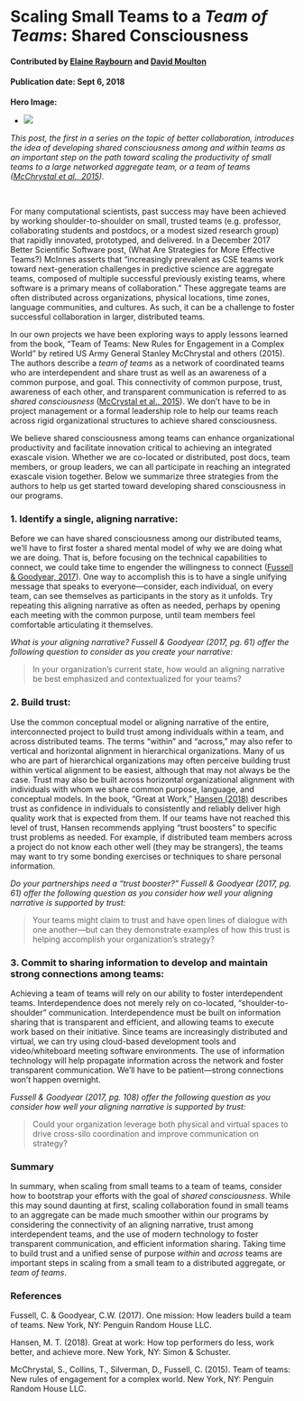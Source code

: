 # Scaling Small Teams to a *Team of Teams*: Shared Consciousness

#### Contributed by [Elaine Raybourn](https://github.com/elaineraybourn "Elaine Raybourn GitHub Profile") and [David Moulton](https://github.com/jd-moulton "David Moulton GitHub Profile")

#### Publication date: Sept 6, 2018

**Hero Image:**
 
- <img src='https://github.com/betterscientificsoftware/images/raw/master/Blog_TeamworkImage_1176_432.jpg' />

*This post, the first in a series on the topic of better collaboration, introduces the idea of developing shared consciousness among and within teams as an important step on the path toward scaling the productivity of small teams to a large networked aggregate team, or a *team of teams* ([McChrystal et al., 2015](#user-content-ref-mcchrystal2015)).*

<br>

For many computational scientists, past success may have been achieved by working shoulder-to-shoulder on small, trusted teams (e.g.  professor, collaborating students and postdocs, or a modest sized research group) that rapidly innovated, prototyped, and delivered. In a December 2017 Better Scientific Software post, (What Are Strategies for More Effective Teams?) McInnes asserts that “increasingly prevalent as CSE teams work toward next-generation challenges in predictive science are aggregate teams, composed of multiple successful previously existing teams, where software is a primary means of collaboration.” These aggregate teams are often distributed across organizations, physical locations, time zones, language communities, and cultures. As such, it can be a challenge to foster successful collaboration in larger, distributed teams. 

In our own projects we have been exploring ways to apply lessons learned from the book, “Team of Teams: New Rules for Engagement in a Complex World” by retired US Army General Stanley McChrystal and others (2015). The authors describe a *team of teams* as a network of coordinated teams who are interdependent and share trust as well as an awareness of a common purpose, and goal. This connectivity of common purpose, trust, awareness of each other, and transparent communication is referred to as *shared consciousness*  ([McCrystal et al., 2015](#user-content-ref-mcchrystal2015)). We don’t have to be in project management or a formal leadership role to help our teams reach across rigid organizational structures to achieve shared consciousness. 

We believe shared consciousness among teams can enhance organizational productivity and facilitate innovation critical to achieving an integrated exascale vision. Whether we are co-located or distributed, post docs, team members, or group leaders, we can all participate in reaching an integrated exascale vision together. Below we summarize three strategies from the authors to help us get started toward developing shared consciousness in our programs. 

### 1. Identify a single, aligning narrative: 

Before we can have shared consciousness among our distributed teams, we’ll have to first foster a shared mental model of why we are doing what we are doing. That is, before focusing on the technical capabilities to connect, we could take time to engender the willingness to connect ([Fussell & Goodyear, 2017](#user-content-ref-fussell2017)).  One way to accomplish this is to have a single unifying message that speaks to everyone—consider, each individual, on every team, can see themselves as participants in the story as it unfolds. Try repeating this aligning narrative as often as needed, perhaps by opening each meeting with the common purpose, until team members feel comfortable articulating it themselves.

*What is your aligning narrative? Fussell & Goodyear (2017, pg. 61) offer the following question to consider as you create your narrative:*

> In your organization’s current state, how would an aligning narrative be best emphasized and contextualized for your teams?

### 2. Build trust: 

Use the common conceptual model or aligning narrative of the entire, interconnected project to build trust among individuals within a team, and across distributed teams. The terms “within” and “across,” may also refer to vertical and horizontal alignment in hierarchical organizations. Many of us who are part of hierarchical organizations may often perceive building trust within vertical alignment to be easiest, although that may not always be the case. Trust may also be built across horizontal organizational alignment with individuals with whom we share common purpose, language, and conceptual models. In the book, “Great at Work,” [Hansen (2018)](#user-content-ref-hansen2018) describes trust as confidence in individuals to consistently and reliably deliver high quality work that is expected from them. If our teams have not reached this level of trust, Hansen recommends applying “trust boosters” to specific trust problems as needed. For example, if distributed team members across a project do not know each other well (they may be strangers), the teams may want to try some bonding exercises or techniques to share personal information.

*Do your partnerships need a “trust booster?” Fussell & Goodyear (2017, pg. 61) offer the following question as you consider how well your aligning narrative is supported by trust:*

> Your teams might claim to trust and have open lines of dialogue with one another—but can they demonstrate examples of how this trust is helping accomplish your organization’s strategy?

### 3. Commit to sharing information to develop and maintain strong connections among teams:  

Achieving a team of teams will rely on our ability to foster interdependent teams. Interdependence does not merely rely on co-located, “shoulder-to-shoulder” communication. Interdependence must be built on information sharing that is transparent and efficient, and allowing teams to execute work based on their initiative. Since teams are increasingly distributed and virtual, we can try using cloud-based development tools and video/whiteboard meeting software environments. The use of information technology will help propagate information across the network and foster transparent communication. We’ll have to be patient—strong connections won’t happen overnight. 

*Fussell & Goodyear (2017, pg. 108) offer the following question as you consider how well your aligning narrative is supported by trust:*

> Could your organization leverage both physical and virtual spaces to drive cross-silo coordination and improve communication on strategy?

### Summary
In summary, when scaling from small teams to a team of teams, consider how to bootstrap your efforts with the goal of *shared consciousness*. While this may sound daunting at first, scaling collaboration found in small teams to an aggregate can be made much smoother within our programs by considering the connectivity of an aligning narrative, trust among interdependent teams, and the use of modern technology to foster transparent communication, and efficient information sharing. Taking time to build trust and a unified sense of purpose *within* and *across* teams are important steps in scaling from a small team to a distributed aggregate, or *team of teams*. 

### References
<a id="ref-fussell2017"></a>Fussell, C. & Goodyear, C.W. (2017). One mission: How leaders build a team of teams. New York, NY: Penguin Random House LLC.

<a id="ref-hansen2018"></a>Hansen, M. T. (2018). Great at work: How top performers do less, work better, and achieve more. New York, NY: Simon & Schuster.

<a id="ref-mcchrystal2015"></a>McChrystal, S., Collins, T., Silverman, D., Fussell, C. (2015). Team of teams: New rules of engagement for a complex world. New York, NY: Penguin Random House LLC.

<!---
Publish: No
Categories: collaboration
Topics: discussion forums, Q&A sites, projects and organizations
Tags: bssw-blog-article
Level: 2
Prerequisites: default
Aggregate: none

SAND #: SAND2018-3296 W
Image owned or licensed by Sandia
--->
